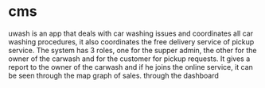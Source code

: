 # cms
uwash is an app that deals with car washing issues and coordinates all car washing procedures, it also coordinates the free delivery service of pickup service.
The system has 3 roles, one for the supper admin, the other for the owner of the carwash and for the customer for pickup requests. It gives a report to the owner of the carwash and if he joins the online service, it can be seen through the map graph of sales. through the dashboard